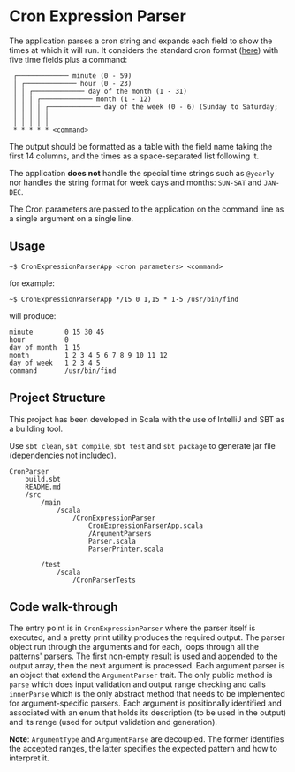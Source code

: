 # Cron Expression Parser
The application parses a cron string and expands each field to show the times at which it will run.
It considers the standard cron format ([here](https://en.wikipedia.org/wiki/Cron)) with five time fields plus a command:
```aidl
 ┌───────────── minute (0 - 59)
 │ ┌───────────── hour (0 - 23)
 │ │ ┌───────────── day of the month (1 - 31)
 │ │ │ ┌───────────── month (1 - 12)
 │ │ │ │ ┌───────────── day of the week (0 - 6) (Sunday to Saturday;
 │ │ │ │ │
 │ │ │ │ │
 * * * * * <command>
```

The output should be formatted as a table with the field name taking the first 14 columns, and the times as a space-separated list following it.

The application **does not** handle the special time strings such as ```@yearly``` nor handles the string format for week days and months: ```SUN-SAT``` and ```JAN-DEC```.

The Cron parameters are passed to the application on the command line as a single argument on a single line.

## Usage

```aidl
~$ CronExpressionParserApp <cron parameters> <command>
```
for example:
```aidl
~$ CronExpressionParserApp */15 0 1,15 * 1-5 /usr/bin/find
```

will produce:

```aidl
minute        0 15 30 45
hour          0
day of month  1 15
month         1 2 3 4 5 6 7 8 9 10 11 12
day of week   1 2 3 4 5
command       /usr/bin/find
```

## Project Structure
This project has been developed in Scala with the use of IntelliJ and SBT as a building tool.

Use ```sbt clean```, ```sbt compile```, ```sbt test``` and ```sbt package``` to generate jar file (dependencies not included).
```
CronParser
    build.sbt
    README.md    
    /src
        /main
            /scala
                /CronExpressionParser
                    CronExpressionParserApp.scala
                    /ArgumentParsers
                    Parser.scala
                    ParserPrinter.scala
                    
        /test
            /scala
                /CronParserTests
```


## Code walk-through
The entry point is in ```CronExpressionParser``` where the parser itself is executed, and a pretty print utility produces the required output.
The parser object run through the arguments and for each, loops through all the patterns' parsers. The first non-empty result is used and appended to the output array, then the next argument is processed.
Each argument parser is an object that extend the ```ArgumentParser``` trait. The only public method is ```parse``` which does input validation and output range checking and calls ```innerParse``` which is the only abstract method that needs to be implemented for argument-specific parsers.
Each argument is positionally identified and associated with an enum that holds its description (to be used in the output) and its range (used for output validation and generation). 

**Note**: ```ArgumentType``` and ```ArgumentParse``` are decoupled. The former identifies the accepted ranges, the latter specifies the expected pattern and how to interpret it.  
